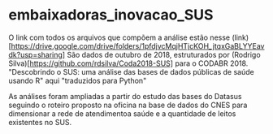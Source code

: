 # embaixadoras_inovacao_SUS

O link com todos os arquivos que compõem a análise estão nesse (link)[https://drive.google.com/drive/folders/1pfdjvcMqjHTjcKOH_jtqxGaBLYYEavdk?usp=sharing]
São dados de outubro de 2018, estruturados por (Rodrigo Silva)[https://github.com/rdsilva/Coda2018-SUS] para o CODABR 2018. 
"Descobrindo o SUS: uma análise das bases de dados públicas de saúde usando R" aqui "traduzidos para Python"

As análises foram ampliadas a partir do estudo das bases do Datasus seguindo o roteiro proposto na oficina na base de dados do CNES para dimensionar a rede de atendimentoa saúde e a quantidade de leitos existentes no SUS.
